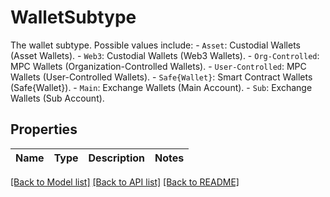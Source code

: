 # WalletSubtype

The wallet subtype. Possible values include: - `Asset`: Custodial Wallets (Asset Wallets). - `Web3`: Custodial Wallets (Web3  Wallets). - `Org-Controlled`: MPC Wallets (Organization-Controlled Wallets). - `User-Controlled`: MPC Wallets (User-Controlled Wallets). - `Safe{Wallet}`: Smart Contract Wallets (Safe{Wallet}). - `Main`: Exchange Wallets (Main Account). - `Sub`: Exchange Wallets (Sub Account). 

## Properties

Name | Type | Description | Notes
------------ | ------------- | ------------- | -------------

[[Back to Model list]](../README.md#documentation-for-models) [[Back to API list]](../README.md#documentation-for-api-endpoints) [[Back to README]](../README.md)


